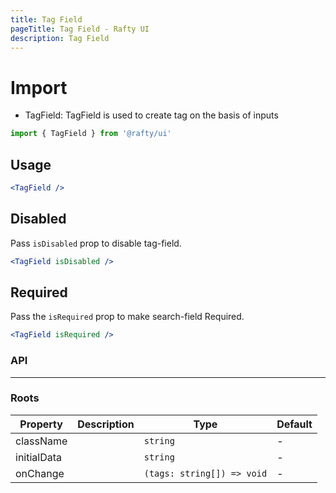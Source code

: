 ```yaml
---
title: Tag Field
pageTitle: Tag Field - Rafty UI
description: Tag Field
---
```


# Import

- TagField: TagField is used to create tag on the basis of inputs

```jsx
import { TagField } from '@rafty/ui'
```

## Usage

```jsx
<TagField />
```

## Disabled

Pass `isDisabled` prop to disable tag-field.

```jsx
<TagField isDisabled />
```

## Required

Pass the `isRequired` prop to make search-field Required.

```jsx
<TagField isRequired />
```

### API

---

### Roots

| Property    | Description | Type                       | Default |
| ----------- | ----------- | -------------------------- | ------- |
| className   |             | `string`                   | -       |
| initialData |             | `string`                   | -       |
| onChange    |             | `(tags: string[]) => void` | -       |
